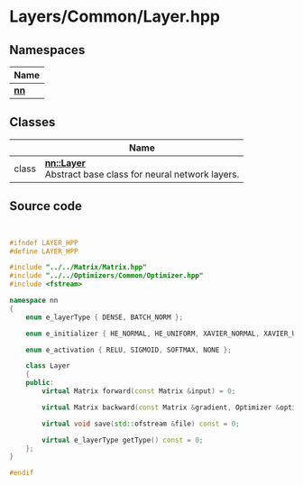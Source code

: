 # Layers/Common/Layer.hpp



## Namespaces

| Name           |
| -------------- |
| **[nn](../Namespaces/namespacenn.md)**  |

## Classes

|                | Name           |
| -------------- | -------------- |
| class | **[nn::Layer](../Classes/classnn_1_1_layer.md)** <br>Abstract base class for neural network layers.  |




## Source code

```cpp


#ifndef LAYER_HPP
#define LAYER_HPP

#include "../../Matrix/Matrix.hpp"
#include "../../Optimizers/Common/Optimizer.hpp"
#include <fstream>

namespace nn
{
    enum e_layerType { DENSE, BATCH_NORM };

    enum e_initializer { HE_NORMAL, HE_UNIFORM, XAVIER_NORMAL, XAVIER_UNIFORM };

    enum e_activation { RELU, SIGMOID, SOFTMAX, NONE };

    class Layer
    {
    public:
        virtual Matrix forward(const Matrix &input) = 0;

        virtual Matrix backward(const Matrix &gradient, Optimizer &optimizer) = 0;

        virtual void save(std::ofstream &file) const = 0;

        virtual e_layerType getType() const = 0;
    };
}

#endif
```

